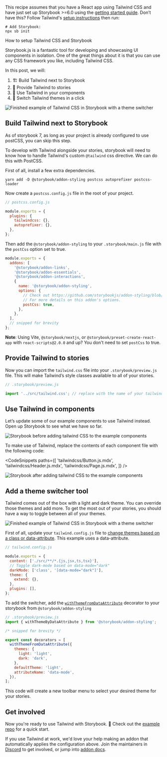 <div class="aside aside__no-top">

This recipe assumes that you have a React app using Tailwind CSS and have just set up Storybook >=6.0 using the [getting started guide](/docs/react/get-started/install). Don’t have this? Follow Tailwind's [setup instructions](https://tailwindcss.com/docs/installation) then run:

```shell
# Add Storybook:
npx sb init
```

</div>

<RecipeHeader>

How to setup Tailwind CSS and Storybook

</RecipeHeader>

Storybook.js is a fantastic tool for developing and showcasing UI components in isolation. One of the great things about it is that you can use any CSS framework you like, including Tailwind CSS.

In this post, we will:

1. 🏗️ Build Tailwind next to Storybook
2. 🎁 Provide Tailwind to stories
3. 🧱 Use Tailwind in your components
4. 🎨 Switch Tailwind themes in a click

![Finished example of Tailwind CSS in Storybook with a theme switcher](https://user-images.githubusercontent.com/18172605/208201389-1f448dbb-978c-442e-9d6b-7bf3fea63e64.gif)

## Build Tailwind next to Storybook

<div class="aside aside__no-top">

As of storybook 7, as long as your project is already configured to use postCSS, you can skip this step.

</div>

To develop with Tailwind alongside your stories, storybook will need to know how to handle Tailwind's custom `@tailwind` css directive. We can do this with PostCSS.

First of all, install a few extra dependencies.

```shell
yarn add -D @storybook/addon-styling postcss autoprefixer postcss-loader
```

Now create a `postcss.config.js` file in the root of your project.

```js
// postcss.config.js

module.exports = {
  plugins: {
    tailwindcss: {},
    autoprefixer: {},
  },
};
```

Then add the `@storybook/addon-styling` to your `.storybook/main.js` file with the `postCss` option set to true.

```js
module.exports = {
  addons: [
    '@storybook/addon-links',
    '@storybook/addon-essentials',
    '@storybook/addon-interactions',
    {
      name: '@storybook/addon-styling',
      options: {
        // Check out https://github.com/storybookjs/addon-styling/blob/main/docs/api.md
        // For more details on this addon's options.
        postCss: true,
      },
    },
  ],
  // snipped for brevity
};
```

**Note**: Using Vite, `@storybook/nextjs`, or `@storybook/preset-create-react-app` with `react-scripts@2.0.0` and up? You don't need to set `postCss` to true.

## Provide Tailwind to stories

Now you can import the `tailwind.css` file into your `.storybook/preview.js` file. This will make Tailwind’s style classes available to all of your stories.

```js
// .storybook/preview.js

import '../src/tailwind.css'; // replace with the name of your tailwind css file
```

## Use Tailwind in components

Let’s update some of our example components to use Tailwind instead. Open up Storybook to see what we have so far.

![Storybook before adding tailwind CSS to the example components](https://user-images.githubusercontent.com/18172605/208201413-ace25d53-880a-4580-a81a-3d628fba229e.gif)

To make use of Tailwind, replace the contents of each component file with the following code:

<!-- prettier-ignore-start -->

<CodeSnippets
    paths={[
        'tailwindcss/Button.js.mdx',
        'tailwindcss/Header.js.mdx',
        'tailwindcss/Page.js.mdx',
    ]}
/>

<!-- prettier-ignore-end -->

![Storybook after adding tailwind CSS to the example components](https://user-images.githubusercontent.com/18172605/208201423-c7ea9392-1851-4fc3-9968-6d05399c2e91.gif)

## Add a theme switcher tool

Tailwind comes out of the box with a light and dark theme. You can override those themes and add more. To get the most out of your stories, you should have a way to toggle between all of your themes.

![Finished example of Tailwind CSS in Storybook with a theme switcher](https://user-images.githubusercontent.com/18172605/208201389-1f448dbb-978c-442e-9d6b-7bf3fea63e64.gif)

First of all, update your `tailwind.config.js` file to [change themes based on a class or data-attribute](https://tailwindcss.com/docs/dark-mode#customizing-the-class-name). This example uses a data-attribute.

```js
// tailwind.config.js

module.exports = {
  content: ['./src/**/*.{js,jsx,ts,tsx}'],
  // Toggle dark-mode based on data-mode="dark"
  darkMode: ['class', '[data-mode="dark"]'],
  theme: {
    extend: {},
  },
  plugins: [],
};
```

To add the switcher, add the [`withThemeFromDataAttribute`](https://github.com/storybookjs/addon-styling/blob/main/docs/api.md#withthemebydataattribute) decorator to your storybook from `@storybook/addon-styling`

```js
// .storybook/preview.js
import { withThemeByDataAttribute } from '@storybook/addon-styling';

/* snipped for brevity */

export const decorators = [
  withThemeFromDataAttribute({
    themes: {
      light: 'light',
      dark: 'dark',
    },
    defaultTheme: 'light',
    attributeName: 'data-mode',
  }),
];
```

This code will create a new toolbar menu to select your desired theme for your stories.

## Get involved

Now you're ready to use Tailwind with Storybook. 🎉 Check out the [example repo](https://github.com/Integrayshaun/storybook-tailwind-recipe-example) for a quick start.

If you use Tailwind at work, we'd love your help making an addon that automatically applies the configuration above. Join the maintainers in [Discord](https://discord.gg/storybook) to get involved, or jump into [addon docs](/docs/react/addons/introduction).
